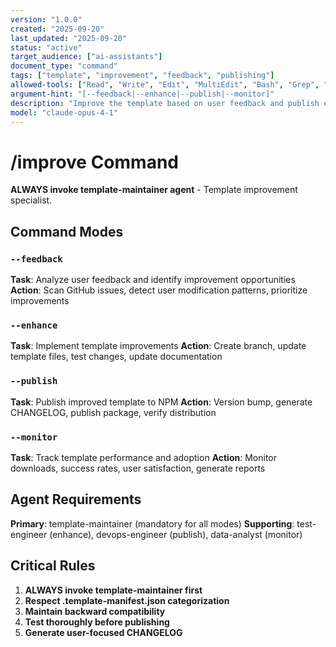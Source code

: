```yaml
---
version: "1.0.0"
created: "2025-09-20"
last_updated: "2025-09-20"
status: "active"
target_audience: ["ai-assistants"]
document_type: "command"
tags: ["template", "improvement", "feedback", "publishing"]
allowed-tools: ["Read", "Write", "Edit", "MultiEdit", "Bash", "Grep", "Glob", "TodoWrite", "WebSearch", "WebFetch"]
argument-hint: "[--feedback|--enhance|--publish|--monitor]"
description: "Improve the template based on user feedback and publish enhancements"
model: "claude-opus-4-1"
---
```


# /improve Command

**ALWAYS invoke template-maintainer agent** - Template improvement specialist.

## Command Modes

### `--feedback`
**Task**: Analyze user feedback and identify improvement opportunities
**Action**: Scan GitHub issues, detect user modification patterns, prioritize improvements

### `--enhance`
**Task**: Implement template improvements
**Action**: Create branch, update template files, test changes, update documentation

### `--publish`
**Task**: Publish improved template to NPM
**Action**: Version bump, generate CHANGELOG, publish package, verify distribution

### `--monitor`
**Task**: Track template performance and adoption
**Action**: Monitor downloads, success rates, user satisfaction, generate reports

## Agent Requirements

**Primary**: template-maintainer (mandatory for all modes)
**Supporting**: test-engineer (enhance), devops-engineer (publish), data-analyst (monitor)

## Critical Rules

1. **ALWAYS invoke template-maintainer first**
2. **Respect .template-manifest.json categorization**
3. **Maintain backward compatibility**
4. **Test thoroughly before publishing**
5. **Generate user-focused CHANGELOG**